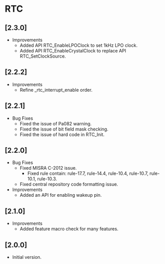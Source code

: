 # RTC

## [2.3.0]

- Improvements
  - Added API RTC_EnableLPOClock to set 1kHz LPO clock.
  - Added API RTC_EnableCrystalClock to replace API RTC_SetClockSource.

## [2.2.2]

- Improvements
  - Refine _rtc_interrupt_enable order.

## [2.2.1]

- Bug Fixes
  - Fixed the issue of Pa082 warning.
  - Fixed the issue of bit field mask checking.
  - Fixed the issue of hard code in RTC_Init.

## [2.2.0]

- Bug Fixes
  - Fixed MISRA C-2012 issue.
    - Fixed rule contain: rule-17.7, rule-14.4, rule-10.4, rule-10.7, rule-10.1, rule-10.3.
  - Fixed central repository code formatting issue.
- Improvements
  - Added an API for enabling wakeup pin.

## [2.1.0]

- Improvements
  - Added feature macro check for many features.

## [2.0.0]

- Initial version.
